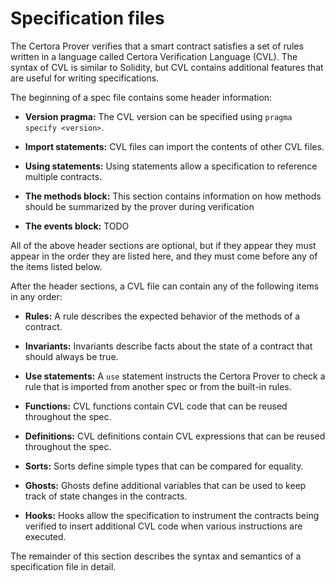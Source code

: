 # Specification files

The Certora Prover verifies that a smart contract satisfies a set of rules
written in a language called Certora Verification Language (CVL).  The syntax
of CVL is similar to Solidity, but CVL contains additional features
that are useful for writing specifications.

The beginning of a spec file contains some header information:

 - **Version pragma:** The CVL version can be specified using `pragma specify <version>`.

 - **Import statements:** CVL files can import the contents of other CVL files.

 - **Using statements:** Using statements allow a specification to reference
   multiple contracts.

 - **The methods block:** This section contains information on how methods
   should be summarized by the prover during verification

 - **The events block:** TODO

All of the above header sections are optional, but if they appear they must
appear in the order they are listed here, and they must come before any of the
items listed below.

After the header sections, a CVL file can contain any of
the following items in any order:

 - **Rules:** A rule describes the expected behavior of the methods of a
   contract.

 - **Invariants:** Invariants describe facts about the state of a contract that
   should always be true.

 - **Use statements:** A `use` statement instructs the Certora Prover to check
   a rule that is imported from another spec or from the built-in rules.

 - **Functions:** CVL functions contain CVL code that can be reused throughout the spec.

 - **Definitions:** CVL definitions contain CVL expressions that can be reused throughout the spec.

 - **Sorts:** Sorts define simple types that can be compared for equality.

 - **Ghosts:** Ghosts define additional variables that can be used to keep track
   of state changes in the contracts.

 - **Hooks:** Hooks allow the specification to instrument the contracts being
   verified to insert additional CVL code when various instructions are executed.

The remainder of this section describes the syntax and semantics of a
specification file in detail.

